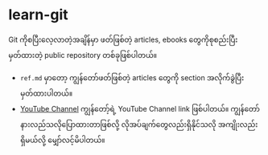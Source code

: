 # learn-git
Git ကိုစပြီးလေ့လာတဲ့အချိန်မှာ ဖတ်ဖြစ်တဲ့ articles, ebooks တွေကိုစုစည်းပြီးမှတ်ထားတဲ့ public repository တစ်ခုဖြစ်ပါတယ်။

- `ref.md` မှာတော့ ကျွန်တော်ဖတ်ဖြစ်တဲ့ articles တွေကို section အလိုက်ခွဲပြီးမှတ်ထားပါတယ်။
- [YouTube Channel](https://www.youtube.com/channel/UCtPljQ9aey_zMfDbTWVGEoA) ကျွန်တော့်ရဲ့ YouTube Channel link ဖြစ်ပါတယ်။ ကျွန်တော် နားလည်သလိုပြောထားတာဖြစ်လို့ လိုအပ်ချက်တွေလည်းရှိနိုင်သလို အကျိုးလည်းရှိမယ်လို့ မျှော်လင့်မိပါတယ်။